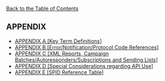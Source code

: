 <a href="/1.3/README.md">Back to the Table of Contents</a>
<h2>APPENDIX</h2>
<ul>
<li><a href="APPENDIX_A.md">APPENDIX A [Key Term Definitions]</a></li>
<li><a href="APPENDIX_B.md">APPENDIX B [Error/Notification/Protocol Code References]</a></li>
<li><a href="APPENDIX_C.md">APPENDIX C [XML Reports, Campaign Batches/Autoresponders/Subscriptions and Sending Lists]</a></li>
<li><a href="APPENDIX_D.md">APPENDIX D [Special Considerations regarding API Use]</a></li>
<li><a href="APPENDIX_E.md">APPENDIX E [SPID Reference Table]</a></li>
</ul>
